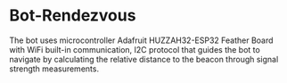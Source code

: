 # Bot-Rendezvous
The bot uses microcontroller Adafruit HUZZAH32-ESP32 Feather Board with WiFi built-in communication, I2C protocol that guides the bot to navigate by calculating the relative distance to the beacon through signal strength measurements.
